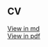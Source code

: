 ## CV
[View in md](./CV_Data_Scientist_Vladislav_Serkov.md)  
[View in pdf](./CV_Data_Scientist_Vladislav_Serkov.pdf)
